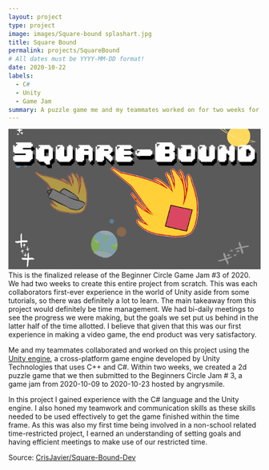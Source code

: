 ```yaml
---
layout: project
type: project
image: images/Square-bound splashart.jpg
title: Square Bound
permalink: projects/SquareBound
# All dates must be YYYY-MM-DD format!
date: 2020-10-22
labels:
  - C#
  - Unity
  - Game Jam
summary: A puzzle game me and my teammates worked on for two weeks for the Beginner Circle Game Jam #3.
---
```


<img class="ui medium right floated rounded image" src="../images/Square-bound splash.png">
This is the finalized release of the Beginner Circle Game Jam #3 of 2020. We had two weeks to create this entire project from scratch. This was each collaborators first-ever experience in the world of Unity aside from some tutorials, so there was definitely a lot to learn. The main takeaway from this project would definitely be time management. We had bi-daily meetings to see the progress we were making, but the goals we set put us behind in the latter half of the time allotted. I believe that given that this was our first experience in making a video game, the end product was very satisfactory.

Me and my teammates collaborated and worked on this project using the [Unity engine](https://unity.com), a cross-platform game engine developed by Unity Technologies that uses C++ and C#. Within two weeks, we created a 2d puzzle game that we then submitted to the Beginners Circle Jam # 3, a game jam from 2020-10-09 to 2020-10-23 hosted by angrysmile. 

In this project I gained experience with the C# language and the Unity engine. I also honed my teamwork and communication skills as these skills needed to be used effectively to get the game finished within the time frame. As this was also my first time being involved in a non-school related time-restricted project, I earned an understanding of setting goals and having efficient meetings to make use of our restricted time. 
 
Source: <a href="https://github.com/CrisJavier/Square-Bound-Dev"><i class="large github icon"></i>CrisJavier/Square-Bound-Dev</a>
